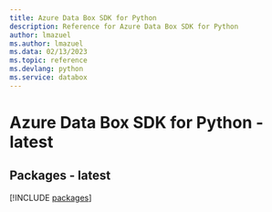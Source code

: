```yaml
---
title: Azure Data Box SDK for Python
description: Reference for Azure Data Box SDK for Python
author: lmazuel
ms.author: lmazuel
ms.data: 02/13/2023
ms.topic: reference
ms.devlang: python
ms.service: databox
---
```

# Azure Data Box SDK for Python - latest
## Packages - latest
[!INCLUDE [packages](data-box-index.md)]